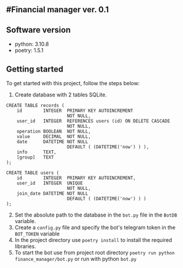 #Financial manager ver. 0.1
---
## Software version
- python: 3.10.8
- poetry: 1.5.1

## Getting started
To get started with this project, follow the steps below:
1. Create database with 2 tables SQLite.
```
CREATE TABLE records (
    id        INTEGER  PRIMARY KEY AUTOINCREMENT
                       NOT NULL,
    user_id   INTEGER  REFERENCES users (id) ON DELETE CASCADE
                       NOT NULL,
    operation BOOLEAN  NOT NULL,
    value     DECIMAL  NOT NULL,
    date      DATETIME NOT NULL
                       DEFAULT ( (DATETIME('now') ) ),
    info      TEXT,
    [group]   TEXT
);
```
```
CREATE TABLE users (
    id        INTEGER  PRIMARY KEY AUTOINCREMENT,
    user_id   INTEGER  UNIQUE
                       NOT NULL,
    join_date DATETIME NOT NULL
                       DEFAULT ( (DATETIME('now') ) ) 
);
```
2. Set the absolute path to the database in the `bot.py` file in the `BotDB` variable.
3. Create a `config.py` file and specify the bot's telegram token in the `BOT_TOKEN` variable
4. In the project directory use `poetry install` to install the required libraries.
5. To start the bot use from project root directory `poetry run python finance_manager/bot.py` or run with python `bot.py`